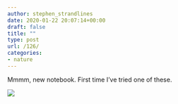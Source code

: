 ```yaml
---
author: stephen_strandlines
date: 2020-01-22 20:07:14+00:00
draft: false
title: ""
type: post
url: /126/
categories:
- nature
---
```


Mmmm, new notebook. First time I’ve tried one of these. 

![](https://www.strandlines.blog/uploads/2020/53df7c584d.jpg)

